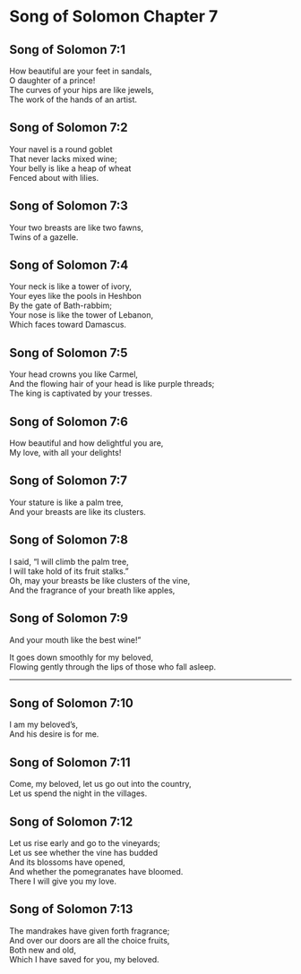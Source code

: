 # Song of Solomon Chapter 7

## Song of Solomon 7:1

How beautiful are your feet in sandals,  
O daughter of a prince!  
The curves of your hips are like jewels,  
The work of the hands of an artist.

## Song of Solomon 7:2

Your navel is a round goblet  
That never lacks mixed wine;  
Your belly is like a heap of wheat  
Fenced about with lilies.

## Song of Solomon 7:3

Your two breasts are like two fawns,  
Twins of a gazelle.

## Song of Solomon 7:4

Your neck is like a tower of ivory,  
Your eyes like the pools in Heshbon  
By the gate of Bath-rabbim;  
Your nose is like the tower of Lebanon,  
Which faces toward Damascus.

## Song of Solomon 7:5

Your head crowns you like Carmel,  
And the flowing hair of your head is like purple threads;  
The king is captivated by your tresses.

## Song of Solomon 7:6

How beautiful and how delightful you are,  
My love, with all your delights!

## Song of Solomon 7:7

Your stature is like a palm tree,  
And your breasts are like its clusters.

## Song of Solomon 7:8

I said, “I will climb the palm tree,  
I will take hold of its fruit stalks.”  
Oh, may your breasts be like clusters of the vine,  
And the fragrance of your breath like apples,

## Song of Solomon 7:9

And your mouth like the best wine!”

It goes down smoothly for my beloved,  
Flowing gently through the lips of those who fall asleep.

---

## Song of Solomon 7:10

I am my beloved’s,  
And his desire is for me.

## Song of Solomon 7:11

Come, my beloved, let us go out into the country,  
Let us spend the night in the villages.

## Song of Solomon 7:12

Let us rise early and go to the vineyards;  
Let us see whether the vine has budded  
And its blossoms have opened,  
And whether the pomegranates have bloomed.  
There I will give you my love.

## Song of Solomon 7:13

The mandrakes have given forth fragrance;  
And over our doors are all the choice fruits,  
Both new and old,  
Which I have saved for you, my beloved.
